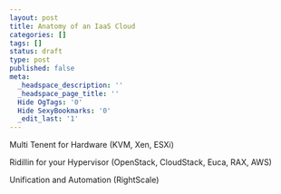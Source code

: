 ```yaml
---
layout: post
title: Anatomy of an IaaS Cloud
categories: []
tags: []
status: draft
type: post
published: false
meta:
  _headspace_description: ''
  _headspace_page_title: ''
  Hide OgTags: '0'
  Hide SexyBookmarks: '0'
  _edit_last: '1'
---
```

Multi Tenent for Hardware (KVM, Xen, ESXi)

Ridillin for your Hypervisor (OpenStack, CloudStack, Euca, RAX, AWS)

Unification and Automation (RightScale)
